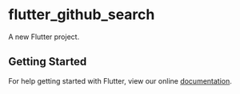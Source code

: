 # flutter_github_search

A new Flutter project.

## Getting Started

For help getting started with Flutter, view our online
[documentation](https://flutter.io/).
